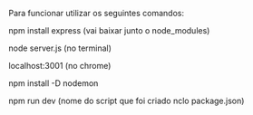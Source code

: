 Para funcionar utilizar os seguintes comandos:

npm install express (vai baixar junto o node_modules)

node server.js (no terminal)

localhost:3001 (no chrome)

npm install -D nodemon 

npm run dev (nome do script que foi criado nclo package.json)
